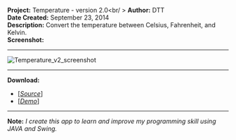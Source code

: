 **Project:** Temperature - version 2.0<br/ >
**Author:** DTT<br />
**Date Created:** September 23, 2014<br />
**Description:** Convert the temperature between Celsius, Fahrenheit, and Kelvin.<br />
**Screenshot:**<br />
*** 
  ![Temperature_v2_screenshot](http://i58.tinypic.com/33aujcn.png)
***
**Download:** 
* [\[_Source_\]](https://github.com/nise2710/temperature_v2.git) 
* [\[_Demo_\]](https://github.com/nise2710/temperature_v2/blob/master/Temperature%20v2_final_build.zip)

***

**Note:** _I create this app to learn and improve my programming skill using JAVA and Swing._<br />